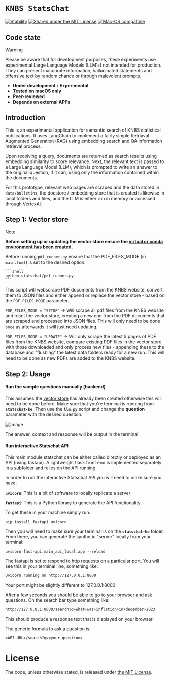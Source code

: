# `KNBS StatsChat`

[![Stability](https://img.shields.io/badge/stability-experimental-orange.svg)](https://github.com/mkenney/software-guides/blob/master/STABILITY-BADGES.md#experimental)
[![Shared under the MIT License](https://img.shields.io/badge/license-MIT-green)](https://github.com/datasciencecampus/Statschat/blob/main/LICENSE)
[![Mac-OS compatible](https://shields.io/badge/MacOS--9cf?logo=Apple&style=social)]()

## Code state

> [!WARNING]
> Please be aware that for development purposes, these experiments use
> experimental Large Language Models (LLM's) not intended for production. They
> can present inaccurate information, hallucinated statements and offensive
> text by random chance or through malevolent prompts.

- **Under development** / **Experimental**
- **Tested on macOS only**
- **Peer-reviewed**
- **Depends on external API's**

## Introduction

This is an experimental application for semantic search of KNBS statistical publications.
It uses LangChain to implement a fairly simple Retriaval Augmented Generation (RAG) using embedding search
and QA information retrieval process.

Upon receiving a query, documents are returned as search results
using embedding similarity to score relevance.
Next, the relevant text is passed to a Large Language Model (LLM),
which is prompted to write an answer to the original question, if it can,
using only the information contained within the documents.

For this prototype, relevant web pages are scraped and the data stored in `data/bulletins`,
the docstore / embedding store that is created is likewise in local folders and files,
and the LLM is either run in memory or accessed through VertexAI.

## Step 1: Vector store
> [!NOTE]
> **Before setting up or updating the vector store ensure the [virtual or conda environment has been created.](https://github.com/KNBS-StatsChat/statschat-ke/blob/readme_docs_update/docs/api/setup_guide.md)**

Before running `pdf_runner.py` ensure that the PDF_FILES_MODE (in `main.toml`) is set to the desired option.

    ```shell
    python statschat/pdf_runner.py
    ```

This script will webscrape PDF documents from the KNBS website, convert them to JSON files and either append or replace the vector store - based on the `PDF_FILES_MODE` parameter.

`PDF_FILES_MODE = "SETUP"` -> Will scrape all pdf files from the KNBS website and reset the vector store, creating a new one from the PDF documents that are scraped and processed into JSON files. This will only need to be done `once` as afterwards it will just need updating. 

`PDF_FILES_MODE = "UPDATE"` -> Will only scrape the latest 5 pages of PDF files from the KNBS website, compare existing PDF files in the vector store with those downloaded and only process new files - appending these to the database and "flushing" the latest data folders ready for a new run. This will need to be done as new PDFs are added to the KNBS website.

## Step 2: Usage

#### Run the sample questions manually (backend)

This assumes the [vector store](https://github.com/KNBS-StatsChat/statschat-ke/blob/readme_docs_update/docs/api/setup_guide.md) has already been created otherwise this will need to be done before.
Make sure that you're terminal is running from **`statschat-ke`**. Then use the **`llm.py`** 
script and change the **question** parameter with the desired question:

![image](https://github.com/user-attachments/assets/83e2e4e8-1ecf-43e1-bcdc-e8f39e5d5e12)

The answer, context and response will be output in the terminal.

#### Run interactive Statschat API
This main module statschat can be either called directly or deployed as an API (using fastapi).
A lightweight flask front end is implemented separately in a subfolder and relies on the API running.


In order to run the interactive Statschat API you will need to make sure you have:

**`uvicorn`**: This is a bit of software to locally replicate a server

**`fastapi`**: This is a Python library to generate the API functionality

To get these in your machine simply run: 

```
pip install fastapi uvicorn
```

Then you will need to make sure your terminal is on the **`statschat-ke`** folder.
From there, you can generate the synthetic "server" locally from your terminal:

```shell
uvicorn fast-api.main_api_local:app --reload
```

The fastapi is set to respond to http requests on a particular port.
You will see this in your terminal line, something like:

 ```shell
 Uvicorn running on http://127.0.0.1:8000
 ```

Your port might be slightly different to 127.0.0.1:8000

After a few seconds you should be able to go to your browser and ask questions.
On the search bar type something like:

```
http://127.0.0.1:8000/search?q=what+was+inflation+in+december+2023
```

This should produce a response text that is displayed on your browser.

The generic formula to ask a question is:

```
<API_URL>/search?q=<your_question>
```

# License

<!-- Unless stated otherwise, the codebase is released under [the MIT Licence][mit]. -->

The code, unless otherwise stated, is released under [the MIT License][mit].

[mit]: LICENSE
